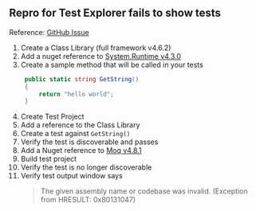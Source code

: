 ## Repro for Test Explorer fails to show tests

Reference: [GitHub Issue](https://github.com/Microsoft/testfx/issues/241)

1. Create a Class Library (full framework v4.6.2)
1. Add a nuget reference to [System.Runtime v4.3.0](https://www.nuget.org/packages/System.Runtime/4.3.0)
1. Create a sample method that will be called in your tests
   ```csharp
    public static string GetString()
    {
        return "hello world";
    }
   ```
1. Create Test Project
1. Add a reference to the Class Library
5. Create a test against `GetString()`
1. Verify the test is discoverable and passes
1. Add a Nuget reference to [Moq v4.8.1](https://www.nuget.org/packages/Moq/4.8.1)
1. Build test project
1. Verify the test is no longer discoverable
1. Verify test output window says
    >The given assembly name or codebase was invalid. (Exception from HRESULT: 0x80131047)
